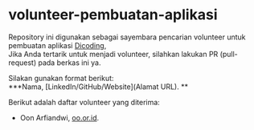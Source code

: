 # volunteer-pembuatan-aplikasi
Repository ini digunakan sebagai sayembara pencarian volunteer untuk  pembuatan aplikasi [Dicoding](www.dicoding.com), <br>
Jika Anda tertarik untuk menjadi volunteer, silahkan lakukan PR (pull-request) pada berkas ini ya. <br>

Silakan gunakan format berikut: <br>
**\*Nama, [LinkedIn/GitHub/Website](Alamat URL). **

Berikut adalah daftar volunteer yang diterima: 
* Oon Arfiandwi, [oo.or.id](https://oo.or.id). 
